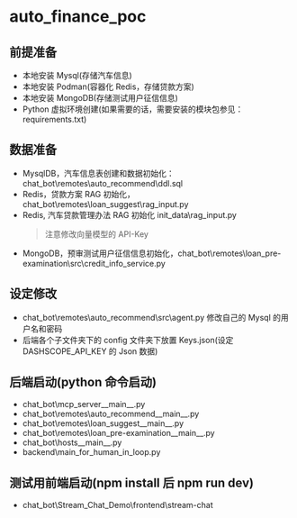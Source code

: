 # auto_finance_poc

## 前提准备

-   本地安装 Mysql(存储汽车信息)
-   本地安装 Podman(容器化 Redis，存储贷款方案)
-   本地安装 MongoDB(存储测试用户征信信息)
-   Python 虚拟环境创建(如果需要的话，需要安装的模块包参见：requirements.txt)

## 数据准备

-   MysqlDB，汽车信息表创建和数据初始化：chat_bot\remotes\auto_recommend\ddl.sql
-   Redis，贷款方案 RAG 初始化，chat_bot\remotes\loan_suggest\rag_input.py
-   Redis, 汽车贷款管理办法 RAG 初始化 init_data\rag_input.py
    > 注意修改向量模型的 API-Key
-   MongoDB，预审测试用户征信信息初始化，chat_bot\remotes\loan_pre-examination\src\credit_info_service.py

## 设定修改

-   chat_bot\remotes\auto_recommend\src\agent.py 修改自己的 Mysql 的用户名和密码
-   后端各个子文件夹下的 config 文件夹下放置 Keys.json(设定 DASHSCOPE_API_KEY 的 Json 数据)

## 后端启动(python 命令启动)

-   chat_bot\mcp_server\_\_main\_\_.py
-   chat_bot\remotes\auto_recommend\_\_main\_\_.py
-   chat_bot\remotes\loan_suggest\_\_main\_\_.py
-   chat_bot\remotes\loan_pre-examination\_\_main\_\_.py
-   chat_bot\hosts\_\_main\_\_.py
-   backend\main_for_human_in_loop.py

## 测试用前端启动(npm install 后 npm run dev)

-   chat_bot\Stream_Chat_Demo\frontend\stream-chat
